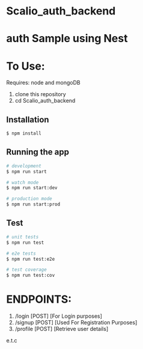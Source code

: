 # Scalio_auth_backend

# auth Sample using Nest 


# To Use:
Requires: node and mongoDB

1. clone this repository
2. cd Scalio_auth_backend


## Installation

```bash
$ npm install
```

## Running the app

```bash
# development
$ npm run start

# watch mode
$ npm run start:dev

# production mode
$ npm run start:prod
```

## Test

```bash
# unit tests
$ npm run test

# e2e tests
$ npm run test:e2e

# test coverage
$ npm run test:cov
```


# ENDPOINTS:


1. /login [POST]     [For Login purposes]
2. /signup [POST]    [Used For Registration Purposes]
3. /profile [POST]    [Retrieve user details]

e.t.c




